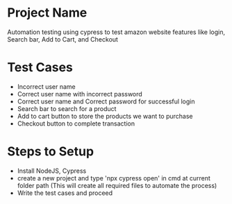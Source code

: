 # Project Name
Automation testing using cypress to test amazon website features like login, Search bar, Add to Cart, and Checkout

# Test Cases
- Incorrect user name
- Correct user name with incorrect password
- Correct user name and Correct password for successful login
- Search bar to search for a product
- Add to cart button to store the products we want to purchase
- Checkout button to complete transaction

# Steps to Setup
- Install NodeJS, Cypress
- create a new project and type 'npx cypress open' in cmd at current folder path (This will create all required files to automate the process)
- Write the test cases and proceed

